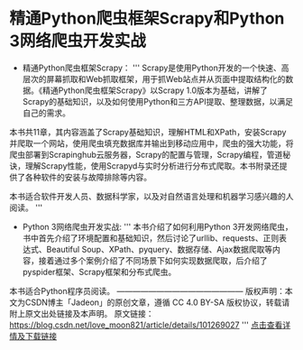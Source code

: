 精通Python爬虫框架Scrapy和Python 3网络爬虫开发实战
===============================================
* 精通Python爬虫框架Scrapy：
'''
Scrapy是使用Python开发的一个快速、高层次的屏幕抓取和Web抓取框架，用于抓Web站点并从页面中提取结构化的数据。《精通Python爬虫框架Scrapy》以Scrapy 1.0版本为基础，讲解了Scrapy的基础知识，以及如何使用Python和三方API提取、整理数据，以满足自己的需求。

本书共11章，其内容涵盖了Scrapy基础知识，理解HTML和XPath，安装Scrapy并爬取一个网站，使用爬虫填充数据库并输出到移动应用中，爬虫的强大功能，将爬虫部署到Scrapinghub云服务器，Scrapy的配置与管理，Scrapy编程，管道秘诀，理解Scrapy性能，使用Scrapyd与实时分析进行分布式爬取。本书附录还提供了各种软件的安装与故障排除等内容。

本书适合软件开发人员、数据科学家，以及对自然语言处理和机器学习感兴趣的人阅读。
'''

* Python 3网络爬虫开发实战:
'''
本书介绍了如何利用Python 3开发网络爬虫，书中首先介绍了环境配置和基础知识，然后讨论了urllib、requests、正则表达式、Beautiful Soup、XPath、pyquery、数据存储、Ajax数据爬取等内容，接着通过多个案例介绍了不同场景下如何实现数据爬取，后介绍了pyspider框架、Scrapy框架和分布式爬虫。

本书适合Python程序员阅读。
————————————————
版权声明：本文为CSDN博主「Jadeon」的原创文章，遵循 CC 4.0 BY-SA 版权协议，转载请附上原文出处链接及本声明。
原文链接：https://blog.csdn.net/love_moon821/article/details/101269027
'''
[点击查看详情及下载链接](https://blog.csdn.net/love_moon821/article/details/101269027 "书籍：精通Python爬虫框架Scrapy和Python 3网络爬虫开发实战")

